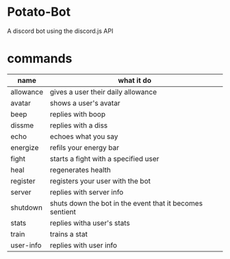 # Potato-Bot

A discord bot using the discord.js API 

# commands


|name|what it do|
|----|-----------|
|allowance|gives a user their daily allowance|
|avatar|shows a user's avatar|
|beep|replies with boop|
|dissme|replies with a diss|
|echo|echoes what you say|
|energize|refils your energy bar|
|fight|starts a fight with a specified user|
|heal|regenerates health|
|register|registers your user with the bot|
|server|replies with server info|
|shutdown|shuts down the bot in the event that it becomes sentient|
|stats|replies witha user's stats|
|train|trains a stat|
|user-info|replies with user info|